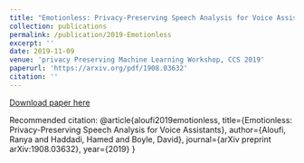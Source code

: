 ```yaml
---
title: "Emotionless: Privacy-Preserving Speech Analysis for Voice Assistants"
collection: publications
permalink: /publication/2019-Emotionless
excerpt: ''
date: 2019-11-09
venue: 'privacy Preserving Machine Learning Workshop, CCS 2019'
paperurl: 'https://arxiv.org/pdf/1908.03632'
citation: ''
---
```


[Download paper here](https://arxiv.org/pdf/1908.03632)

Recommended citation: 
@article{aloufi2019emotionless,
  title={Emotionless: Privacy-Preserving Speech Analysis for Voice Assistants},
  author={Aloufi, Ranya and Haddadi, Hamed and Boyle, David},
  journal={arXiv preprint arXiv:1908.03632},
  year={2019}
}
